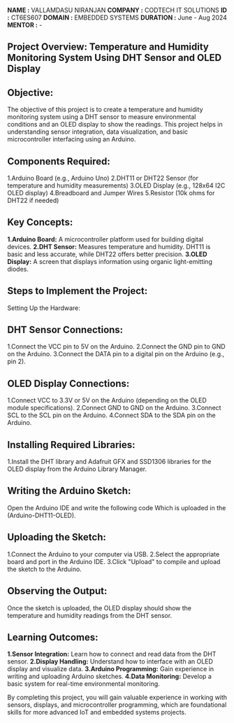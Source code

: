 **NAME     :** VALLAMDASU NIRANJAN
**COMPANY  :** CODTECH IT SOLUTIONS
**ID       :** CT6ES607
**DOMAIN   :** EMBEDDED SYSTEMS
**DURATION :** June - Aug 2024
**MENTOR   :** - 

## Project Overview: Temperature and Humidity Monitoring System Using DHT Sensor and OLED Display
## Objective:
The objective of this project is to create a temperature and humidity monitoring system using a DHT sensor to measure environmental 
conditions and an OLED display to show the readings. This project helps in understanding sensor integration, data visualization, and
basic microcontroller interfacing using an Arduino.

## Components Required:
1.Arduino Board (e.g., Arduino Uno)
2.DHT11 or DHT22 Sensor (for temperature and humidity measurements)
3.OLED Display (e.g., 128x64 I2C OLED display)
4.Breadboard and Jumper Wires
5.Resistor (10k ohms for DHT22 if needed)

## Key Concepts:
**1.Arduino Board:** A microcontroller platform used for building digital devices.
**2.DHT Sensor:** Measures temperature and humidity. DHT11 is basic and less accurate, 
                  while DHT22 offers better precision.
**3.OLED Display:** A screen that displays information using organic light-emitting diodes.

## Steps to Implement the Project:
Setting Up the Hardware:

## DHT Sensor Connections:
1.Connect the VCC pin to 5V on the Arduino.
2.Connect the GND pin to GND on the Arduino.
3.Connect the DATA pin to a digital pin on the Arduino (e.g., pin 2).

## OLED Display Connections:
1.Connect VCC to 3.3V or 5V on the Arduino
(depending on the OLED module specifications).
2.Connect GND to GND on the Arduino.
3.Connect SCL to the SCL pin on the Arduino.
4.Connect SDA to the SDA pin on the Arduino.

## Installing Required Libraries:
1.Install the DHT library and Adafruit GFX and SSD1306 libraries for
the OLED display from the Arduino Library Manager.

## Writing the Arduino Sketch:

Open the Arduino IDE and write the following code
Which is uploaded in the (Arduino-DHT11-OLED).

## Uploading the Sketch:

1.Connect the Arduino to your computer via USB.
2.Select the appropriate board and port in the Arduino IDE.
3.Click "Upload" to compile and upload the sketch to the Arduino.

## Observing the Output:
Once the sketch is uploaded, the OLED display should show the temperature and humidity
readings from the DHT sensor.

## Learning Outcomes:
**1.Sensor Integration:** Learn how to connect and read data from the DHT sensor.
**2.Display Handling:** Understand how to interface with an OLED display and visualize data.
**3.Arduino Programming:** Gain experience in writing and uploading Arduino sketches.
**4.Data Monitoring:** Develop a basic system for real-time environmental monitoring.

By completing this project, you will gain valuable experience in working with sensors, displays, and microcontroller programming, which are
foundational skills for more advanced IoT and embedded systems projects.
